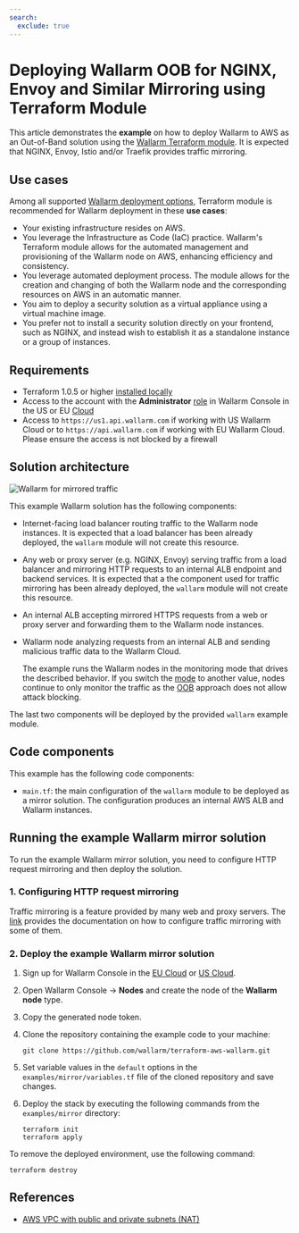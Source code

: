 ```yaml
---
search:
  exclude: true
---
```


# Deploying Wallarm OOB for NGINX, Envoy and Similar Mirroring using Terraform Module

This article demonstrates the **example** on how to deploy Wallarm to AWS as an Out-of-Band solution using the [Wallarm Terraform module](https://registry.terraform.io/modules/wallarm/wallarm/aws/). It is expected that NGINX, Envoy, Istio and/or Traefik provides traffic mirroring.

## Use cases

Among all supported [Wallarm deployment options](../../supported-deployment-options.md), Terraform module is recommended for Wallarm deployment in these **use cases**:

* Your existing infrastructure resides on AWS.
* You leverage the Infrastructure as Code (IaC) practice. Wallarm's Terraform module allows for the automated management and provisioning of the Wallarm node on AWS, enhancing efficiency and consistency.
* You leverage automated deployment process. The module allows for the creation and changing of both the Wallarm node and the corresponding resources on AWS in an automatic manner.
* You aim to deploy a security solution as a virtual appliance using a virtual machine image.
* You prefer not to install a security solution directly on your frontend, such as NGINX, and instead wish to establish it as a standalone instance or a group of instances.

## Requirements

* Terraform 1.0.5 or higher [installed locally](https://learn.hashicorp.com/tutorials/terraform/install-cli)
* Access to the account with the **Administrator** [role](../../../user-guides/settings/users.md#user-roles) in Wallarm Console in the US or EU [Cloud](../../../about-wallarm/overview.md#cloud)
* Access to `https://us1.api.wallarm.com` if working with US Wallarm Cloud or to `https://api.wallarm.com` if working with EU Wallarm Cloud. Please ensure the access is not blocked by a firewall

## Solution architecture

![Wallarm for mirrored traffic](https://github.com/wallarm/terraform-aws-wallarm/blob/main/images/wallarm-for-mirrored-traffic.png?raw=true)

This example Wallarm solution has the following components:

* Internet-facing load balancer routing traffic to the Wallarm node instances. It is expected that a load balancer has been already deployed, the `wallarm` module will not create this resource.
* Any web or proxy server (e.g. NGINX, Envoy) serving traffic from a load balancer and mirroring HTTP requests to an internal ALB endpoint and backend services. It is expected that a the component used for traffic mirroring has been already deployed, the `wallarm` module will not create this resource.
* An internal ALB accepting mirrored HTTPS requests from a web or proxy server and forwarding them to the Wallarm node instances.
* Wallarm node analyzing requests from an internal ALB and sending malicious traffic data to the Wallarm Cloud.

    The example runs the Wallarm nodes in the monitoring mode that drives the described behavior. If you switch the [mode](https://docs.wallarm.com/admin-en/configure-wallarm-mode/) to another value, nodes continue to only monitor the traffic as the [OOB](https://docs.wallarm.com/installation/oob/overview/#advantages-and-limitations) approach does not allow attack blocking.

The last two components will be deployed by the provided `wallarm` example module.

## Code components

This example has the following code components:

* `main.tf`: the main configuration of the `wallarm` module to be deployed as a mirror solution. The configuration produces an internal AWS ALB and Wallarm instances.

## Running the example Wallarm mirror solution

To run the example Wallarm mirror solution, you need to configure HTTP request mirroring and then deploy the solution.

### 1. Configuring HTTP request mirroring

Traffic mirroring is a feature provided by many web and proxy servers. The [link](https://docs.wallarm.com/installation/oob/web-server-mirroring/overview/#examples-of-web-server-configuration-for-traffic-mirroring) provides the documentation on how to configure traffic mirroring with some of them.

### 2. Deploy the example Wallarm mirror solution

1. Sign up for Wallarm Console in the [EU Cloud](https://my.wallarm.com/nodes) or [US Cloud](https://us1.my.wallarm.com/nodes).
1. Open Wallarm Console → **Nodes** and create the node of the **Wallarm node** type.
1. Copy the generated node token.
1. Clone the repository containing the example code to your machine:

    ```
    git clone https://github.com/wallarm/terraform-aws-wallarm.git
    ```
1. Set variable values in the `default` options in the `examples/mirror/variables.tf` file of the cloned repository and save changes.
1. Deploy the stack by executing the following commands from the `examples/mirror` directory:

    ```
    terraform init
    terraform apply
    ```

To remove the deployed environment, use the following command:

```
terraform destroy
```

## References

* [AWS VPC with public and private subnets (NAT)](https://docs.aws.amazon.com/vpc/latest/userguide/VPC_Scenario2.html)
